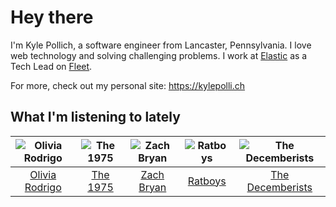 # Hey there


I'm Kyle Pollich, a software engineer from Lancaster, Pennsylvania. I love web technology and solving challenging problems.
I work at [Elastic](https://www.elastic.co/) as a Tech Lead on [Fleet](https://www.elastic.co/guide/en/fleet/current/fleet-overview.html).

For more, check out my personal site: https://kylepolli.ch

## What I'm listening to lately

<!-- begin artists -->
  |![Olivia Rodrigo](https://i.scdn.co/image/ab6761610000f178e03a98785f3658f0b6461ec4)|![The 1975](https://i.scdn.co/image/ab6761610000f17889348336354096fd4e36ca73)|![Zach Bryan](https://i.scdn.co/image/ab6761610000f1784fd54df35bfcfa0fc9fc2da7)|![Ratboys](https://i.scdn.co/image/ab6761610000f17804eddff1ed28df0065c09448)|![The Decemberists](https://i.scdn.co/image/ab6761610000f17898bedc4e1c0b1be33ee7da6d)|
  |:---:|:---:|:---:|:---:|:---:|
  |[Olivia Rodrigo](https://open.spotify.com/artist/1McMsnEElThX1knmY4oliG)|[The 1975](https://open.spotify.com/artist/3mIj9lX2MWuHmhNCA7LSCW)|[Zach Bryan](https://open.spotify.com/artist/40ZNYROS4zLfyyBSs2PGe2)|[Ratboys](https://open.spotify.com/artist/1SoBNpuC0N4nvaQFENS0qf)|[The Decemberists](https://open.spotify.com/artist/7ITd48RbLVpUfheE7B86o2)|
<!-- end artists -->
